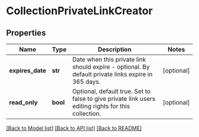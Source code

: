 # CollectionPrivateLinkCreator

## Properties
Name | Type | Description | Notes
------------ | ------------- | ------------- | -------------
**expires_date** | **str** | Date when this private link should expire - optional. By default private links expire in 365 days. | [optional] 
**read_only** | **bool** | Optional, default true. Set to false to give private link users editing rights for this collection. | [optional] 

[[Back to Model list]](../README.md#documentation-for-models) [[Back to API list]](../README.md#documentation-for-api-endpoints) [[Back to README]](../README.md)


